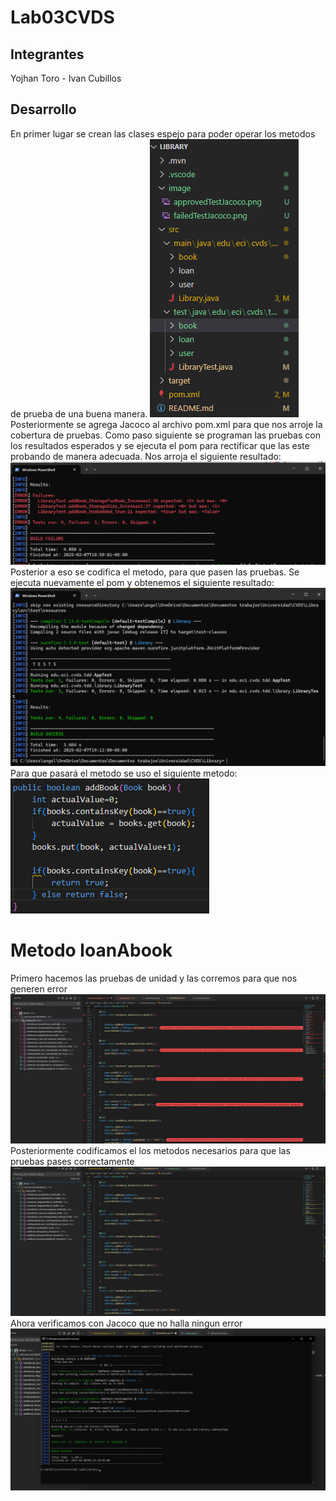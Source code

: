 # Lab03CVDS
## Integrantes
Yojhan Toro - Ivan Cubillos
## Desarrollo


En primer lugar se crean las clases espejo para poder operar los metodos de prueba de una buena manera.
![alt text](image/repositories.png)
Posteriormente se agrega Jacoco al archivo pom.xml para que nos arroje la cobertura de pruebas.
Como paso siguiente se programan las pruebas con los resultados esperados y se ejecuta el pom para rectificar que las este probando de manera adecuada. Nos arroja el siguiente resultado:
![alt text](image/failedTestJacoco.png)
Posterior a eso se codifica el metodo, para que pasen las pruebas. Se ejecuta nuevamente el pom y obtenemos el siguiente resultado:
![alt text](image/approvedTestJacoco.png)
Para que pasará el metodo se uso el siguiente metodo:
![alt text](image/initialMethodAddBook.png)


# Metodo loanAbook

Primero hacemos las pruebas de unidad y las corremos para que nos generen error
![alt text](image/RealizacionDePruebas.png)
Posteriormente codificamos el los metodos necesarios para que las pruebas pases correctamente 
![alt text](image/RealizacionDeMetodos.png)
Ahora verificamos con Jacoco que no halla ningun error 
![alt text](image/VerificacionConJacoco.png)

